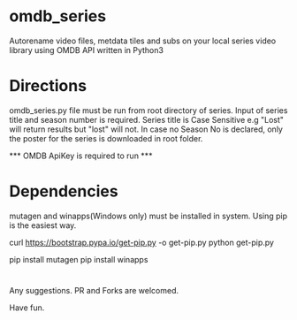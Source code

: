 # omdb_series

Autorename video files, metdata tiles and subs on your local series video library using OMDB API written in Python3

# Directions

omdb_series.py file must be run from root directory of series.
Input of series title and season number is required. Series title is Case Sensitive e.g "Lost" will return results but "lost" will not.
In case no Season No is declared, only the poster for the series is downloaded in root folder.

*** OMDB ApiKey is required to run ***

# Dependencies

mutagen and winapps(Windows only) must be installed in system. Using pip is the easiest way.

curl https://bootstrap.pypa.io/get-pip.py -o get-pip.py
python get-pip.py

pip install mutagen
pip install winapps

#

Any suggestions. PR and Forks are welcomed.

Have fun.
